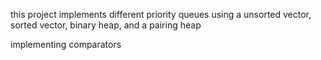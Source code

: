 this project implements different priority queues
using a unsorted vector, sorted vector, binary heap, and a pairing heap

implementing comparators
